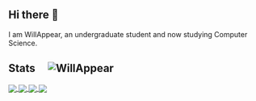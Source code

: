 ## Hi there 👋

I am WillAppear, an undergraduate student and now studying Computer Science.



## Stats &nbsp;&nbsp;&nbsp; ![](https://komarev.com/ghpvc/?username=HexWillAppear&label=Profile%20views&color=0e75b6&style=flat "WillAppear")

<a href="https://github-readme-stats-one-bice.vercel.app/api?username=HexWillAppear&show_icons=true&include_all_commits=true#gh-light-mode-only" target="_blank">
  <img   align="center" src="https://github-readme-stats.vercel.app/api?username=HexWillAppear&locale=en&line_height=28&show_icons=true&hide=&theme=&rank_icon=default" />
</a>
<a href="https://github-readme-stats-one-bice.vercel.app/api/top-langs/?username=HexWillAppear&layout=compact&langs_count=8&include_all_commits=true#gh-light-mode-only">
  <img   align="center" src="https://github-readme-stats.vercel.app/api/top-langs/?username=HexWillAppear&locale=en&line_height=33&theme=&langs_count=5&layout=donut"/>
</a>

<a href="https://github-readme-stats-one-bice.vercel.app/api?username=HexWillAppear&theme=calm&show_icons=true&include_all_commits=true#gh-dark-mode-only" target="_blank">
  <img   align="center" src="https://github-readme-stats.vercel.app/api?username=HexWillAppear&locale=en&line_height=28&show_icons=true&hide=&theme=dracula&rank_icon=default"/>
</a>
<a href="https://github-readme-stats-one-bice.vercel.app/api/top-langs/?username=HexWillAppear&theme=calm&layout=compact&langs_count=8&include_all_commits=true#gh-dark-mode-only">
  <img   align="center" src="https://github-readme-stats.vercel.app/api/top-langs/?username=HexWillAppear&locale=en&line_height=33&theme=dracula&langs_count=5&layout=donut"/>
</a>
